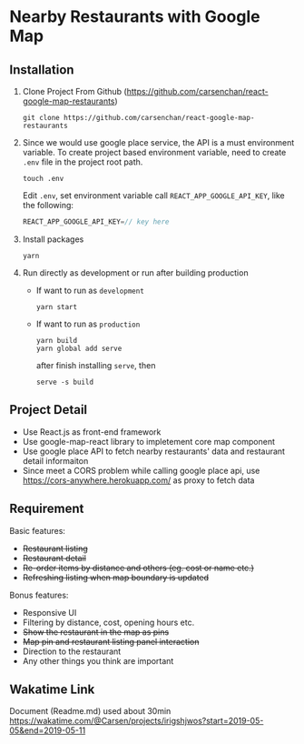 # Nearby Restaurants with Google Map

## Installation

1. Clone Project From Github (https://github.com/carsenchan/react-google-map-restaurants)

   ```
   git clone https://github.com/carsenchan/react-google-map-restaurants
   ```

2. Since we would use google place service, the API is a must environment variable. To create project based environment variable, need to create `.env` file in the project root path.

   ```
   touch .env
   ```

   Edit `.env`, set environment variable call `REACT_APP_GOOGLE_API_KEY`, like the following:

   ```javascript
   REACT_APP_GOOGLE_API_KEY=// key here
   ```

3. Install packages

   ```
   yarn
   ```

4. Run directly as development or run after building production
   - If want to run as `development`
     ```
     yarn start
     ```
   - If want to run as `production`
     ```
     yarn build
     yarn global add serve
     ```
     after finish installing `serve`, then
     ```
     serve -s build
     ```

## Project Detail

- Use React.js as front-end framework
- Use google-map-react library to impletement core map component
- Use google place API to fetch nearby restaurants' data and restaurant detail informaiton
- Since meet a CORS problem while calling google place api, use https://cors-anywhere.herokuapp.com/ as proxy to fetch data

## Requirement

Basic features:

- ~~Restaurant listing~~
- ~~Restaurant detail~~
- ~~Re-order items by distance and others (eg. cost or name etc.)~~
- ~~Refreshing listing when map boundary is updated~~

Bonus features:

- Responsive UI
- Filtering by distance, cost, opening hours etc.
- ~~Show the restaurant in the map as pins~~
- ~~Map pin and restaurant listing panel interaction~~
- Direction to the restaurant
- Any other things you think are important

## Wakatime Link

Document (Readme.md) used about 30min
https://wakatime.com/@Carsen/projects/irigshjwos?start=2019-05-05&end=2019-05-11

